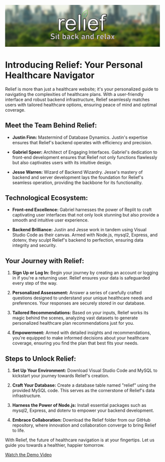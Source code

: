 ![Relief Logo](/views/name2.png)

# Introducing Relief: Your Personal Healthcare Navigator

Relief is more than just a healthcare website; it's your personalized guide to navigating the complexities of healthcare plans. With a user-friendly interface and robust backend infrastructure, Relief seamlessly matches users with tailored healthcare options, ensuring peace of mind and optimal coverage.

## Meet the Team Behind Relief:

- **Justin Finn:** Mastermind of Database Dynamics. Justin's expertise ensures that Relief's backend operates with efficiency and precision.
  
- **Gabriel Speer:** Architect of Engaging Interfaces. Gabriel's dedication to front-end development ensures that Relief not only functions flawlessly but also captivates users with its intuitive design.
  
- **Jesse Warren:** Wizard of Backend Wizardry. Jesse's mastery of backend and server development lays the foundation for Relief's seamless operation, providing the backbone for its functionality.

## Technological Ecosystem:

- **Front-end Excellence:** Gabriel harnesses the power of Replit to craft captivating user interfaces that not only look stunning but also provide a smooth and intuitive user experience.
  
- **Backend Brilliance:** Justin and Jesse work in tandem using Visual Studio Code as their canvas. Armed with Node.js, mysql2, Express, and dotenv, they sculpt Relief's backend to perfection, ensuring data integrity and security.

## Your Journey with Relief:

1. **Sign Up or Log In:** Begin your journey by creating an account or logging in if you're a returning user. Relief ensures your data is safeguarded every step of the way.
  
2. **Personalized Assessment:** Answer a series of carefully crafted questions designed to understand your unique healthcare needs and preferences. Your responses are securely stored in our database.
  
3. **Tailored Recommendations:** Based on your inputs, Relief works its magic behind the scenes, analyzing vast datasets to generate personalized healthcare plan recommendations just for you.
  
4. **Empowerment:** Armed with detailed insights and recommendations, you're equipped to make informed decisions about your healthcare coverage, ensuring you find the plan that best fits your needs.

## Steps to Unlock Relief:

1. **Set Up Your Environment:** Download Visual Studio Code and MySQL to kickstart your journey towards Relief's creation.
  
2. **Craft Your Database:** Create a database table named "relief" using the provided MySQL code. This serves as the cornerstone of Relief's data infrastructure.
  
3. **Harness the Power of Node.js:** Install essential packages such as mysql2, Express, and dotenv to empower your backend development.
  
4. **Embrace Collaboration:** Download the Relief folder from our GitHub repository, where innovation and collaboration converge to bring Relief to life.

With Relief, the future of healthcare navigation is at your fingertips. Let us guide you towards a healthier, happier tomorrow.

[Watch the Demo Video](https://www.youtube.com/watch?v=your-video-id)
